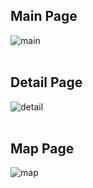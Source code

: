 ## Main Page
![main](https://user-images.githubusercontent.com/70263403/182615365-3cf8a11f-c7ee-45e0-8d04-9510014b696c.png)
<br/>
<br/>

## Detail Page
![detail](https://user-images.githubusercontent.com/70263403/182615360-3cd5ce23-b26a-4439-8c9a-76efd5e66c62.png)
<br/>
<br/>

## Map Page
![map](https://user-images.githubusercontent.com/70263403/182615353-df3b1d8d-e85b-4fc0-840d-5b507f670b81.png)
<br/>
